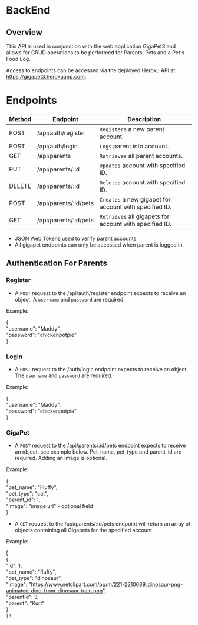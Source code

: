 # BackEnd

## Overview

This API is used in conjunction with the web application GigaPet3 and allows for CRUD operations to be performed for Parents, Pets and a Pet's Food Log.

Access to endpoints can be accessed via the deployed Heroku API at https://gigapet3.herokuapp.com.

# Endpoints

| Method | Endpoint              | Description                                             |
| ------ | --------------------- | ------------------------------------------------------- |
| POST   | /api/auth/register    | `Registers` a new parent account.                       |
| POST   | /api/auth/login       | `Logs` parent into account.                             |
| GET    | /api/parents          | `Retrieves` all parent accounts.                        |
| PUT    | /api/parents/:id      | `Updates` account with specified ID.                    |
| DELETE | /api/parents/:id      | `Deletes` account with specified ID.                    |
| POST   | /api/parents/:id/pets | `Creates` a new gigapet for account with specified ID.  |
| GET    | /api/parents/:id/pets | `Retrieves` all gigapets for account with specified ID. |

- JSON Web Tokens used to verify parent accounts.
- All gigapet endpoints can only be accessed when parent is logged in.

## Authentication For Parents

### Register

- A `POST` request to the /api/auth/register endpoint expects to receive an object. A `username` and `password` are required.

Example:

{ \
 "username": "Maddy", \
 "password": "chickenpotpie" \
}

### Login

- A `POST` request to the /auth/login endpoint expects to receive an object. The `username` and `password` are required.

Example:

{ \
 "username": "Maddy", \
 "password": "chickenpotpie" \
}

### GigaPet

- A `POST` request to the /api/parents/:id/pets endpoint expects to receive an object, see example below. Pet_name, pet_type and parent_id are required. Adding an image is optional.

Example:

{ \
 "pet_name": "Fluffy", \
 "pet_type": "cat", \
 "parent_id": 1, \
 "image": "image url" - optional field \
}

- A `GET` request to the /api/parents/:id/pets endpoint will return an array of objects containing all Gigapets for the specified account.

Example:

[ \
  { \
    "id": 1, \
    "pet_name": "fluffy", \
    "pet_type": "dinosaur", \
    "image": "https://www.netclipart.com/pp/m/221-2210689_dinosaur-png-animated-dino-from-dinosaur-train.png", \
    "parentId": 3, \
    "parent": "Kurt" \
  } \
] \
